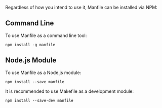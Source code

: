 Regardless of how you intend to use it, Manfile can be installed via NPM:

## Command Line

To use Manfile as a command line tool:

```shell
npm install -g manfile
```

## Node.js Module

To use Manfile as a Node.js module:

```shell
npm install --save manfile
```

It is recommended to use Makefile as a development module:

```shell
npm install --save-dev manfile
```
